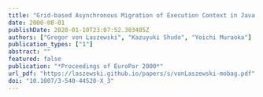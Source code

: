 ```yaml
---
title: "Grid-based Asynchronous Migration of Execution Context in Java Virtual Machines"
date: 2000-08-01
publishDate: 2020-01-10T23:07:52.303485Z
authors: ["Gregor von Laszewski", "Kazuyuki Shudo", "Yoichi Muraoka"]
publication_types: ["1"]
abstract: ""
featured: false
publication: "*Proceedings of EuroPar 2000*"
url_pdf: "https://laszewski.github.io/papers/s/vonLaszewski-mobag.pdf"
doi: "10.1007/3-540-44520-X_3"
---
```


